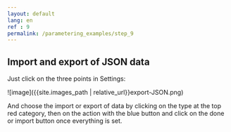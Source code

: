 ```yaml
---
layout: default
lang: en
ref : 9
permalink: /parametering_examples/step_9
---
```


## Import and export of JSON data

Just click on the three points in Settings:

![image]({{site.images_path | relative_url}}export-JSON.png)


And choose the import or export of data by clicking on the type at the top red category, then on the action with the blue button and click on the done or import button once everything is set.